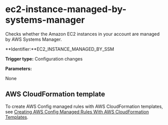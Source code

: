 # ec2\-instance\-managed\-by\-systems\-manager<a name="ec2-instance-managed-by-ssm"></a>

Checks whether the Amazon EC2 instances in your account are managed by AWS Systems Manager\.

**Identifier:**EC2\_INSTANCE\_MANAGED\_BY\_SSM

**Trigger type:** Configuration changes

**Parameters:**

None  

## AWS CloudFormation template<a name="w4aac13c29c17d107c13"></a>

To create AWS Config managed rules with AWS CloudFormation templates, see [Creating AWS Config Managed Rules With AWS CloudFormation Templates](aws-config-managed-rules-cloudformation-templates.md)\.